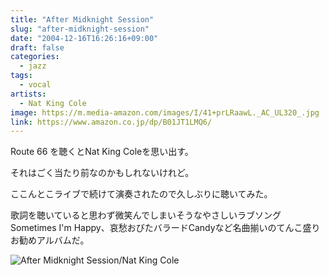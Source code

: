 ```yaml
---
title: "After Midknight Session"
slug: "after-midknight-session"
date: "2004-12-16T16:26:16+09:00"
draft: false
categories:
  - jazz
tags: 
  - vocal
artists:
  - Nat King Cole
image: https://m.media-amazon.com/images/I/41+prLRaawL._AC_UL320_.jpg
link: https://www.amazon.co.jp/dp/B01JT1LMQ6/
---
```

Route 66 を聴くとNat King Coleを思い出す。
<!--more-->
それはごく当たり前なのかもしれないけれど。 

ここんとこライブで続けて演奏されたので久しぶりに聴いてみた。 

歌詞を聴いていると思わず微笑んでしまいそうなやさしいラブソングSometimes I'm Happy、哀愁おびたバラードCandyなど名曲揃いのてんこ盛りお勧めアルバムだ。 

![After Midknight Session/Nat King Cole](/wp-content/archives/20041216.jpg)
